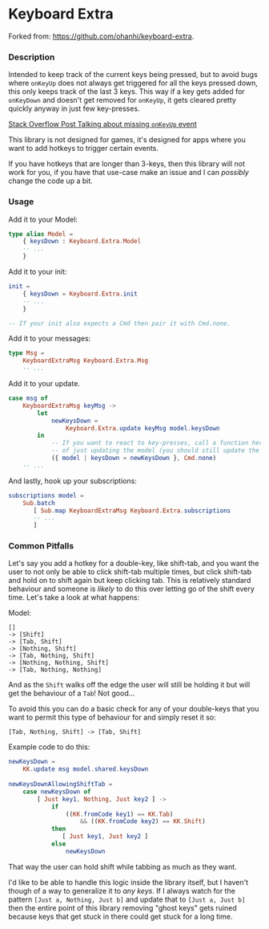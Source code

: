 # Keyboard Extra

Forked from: https://github.com/ohanhi/keyboard-extra.

### Description

Intended to keep track of the current keys being pressed, but to avoid bugs
where `onKeyUp` does not always get triggered for all the keys pressed down,
this only keeps track of the last 3 keys. This way if a key gets added for
`onKeyDown` and doesn't get removed for `onKeyUp`, it gets cleared pretty
quickly anyway in just few key-presses.

[Stack Overflow Post Talking about missing `onKeyUp` event](http://stackoverflow.com/questions/27380018/when-cmd-key-is-kept-pressed-keyup-is-not-triggered-for-any-other-key)

This library is not designed for games, it's designed for apps where you want
to add hotkeys to trigger certain events.

If you have hotkeys that are longer than 3-keys, then this library will not
work for you, if you have that use-case make an issue and I can _possibly_
change the code up a bit.

### Usage

Add it to your Model:

```elm
type alias Model =
    { keysDown : Keyboard.Extra.Model
    -- ...
    }
```

Add it to your init:

```elm
init =
    { keysDown = Keyboard.Extra.init
    -- ...
    }

-- If your init also expects a Cmd then pair it with Cmd.none.
```

Add it to your messages:

```elm
type Msg =
    KeyboardExtraMsg Keyboard.Extra.Msg
    -- ...
```

Add it to your update.

```elm
case msg of
    KeyboardExtraMsg keyMsg ->
        let
            newKeysDown =
                Keyboard.Extra.update keyMsg model.keysDown
        in
            -- If you want to react to key-presses, call a function here instead
            -- of just updating the model (you should still update the model).
            ({ model | keysDown = newKeysDown }, Cmd.none)
    -- ...
```

And lastly, hook up your subscriptions:

```elm
subscriptions model =
    Sub.batch
       [ Sub.map KeyboardExtraMsg Keyboard.Extra.subscriptions
       -- ...
       ]
```

### Common Pitfalls

Let's say you add a hotkey for a double-key, like shift-tab, and you want the
user to not only be able to click shift-tab multiple times, but click shift-tab
and hold on to shift again but keep clicking tab. This is relatively standard
behaviour and someone is _likely_ to do this over letting go of the shift every
time. Let's take a look at what happens:

Model:

```
[]
-> [Shift]
-> [Tab, Shift]
-> [Nothing, Shift]
-> [Tab, Nothing, Shift]
-> [Nothing, Nothing, Shift]
-> [Tab, Nothing, Nothing]
```

And as the `Shift` walks off the edge the user will still be holding it but
will get the behaviour of a `Tab`! Not good...

To avoid this you can do a basic check for any of your double-keys that you
want to permit this type of behaviour for and simply reset it so:

`[Tab, Nothing, Shift] -> [Tab, Shift]`

Example code to do this:

```elm
newKeysDown =
    KK.update msg model.shared.keysDown
   
newKeysDownAllowingShiftTab =
    case newKeysDown of
        [ Just key1, Nothing, Just key2 ] ->
            if
                ((KK.fromCode key1) == KK.Tab)
                    && ((KK.fromCode key2) == KK.Shift)
            then
               [ Just key1, Just key2 ]
            else
                newKeysDown
```

That way the user can hold shift while tabbing as much as they want.

I'd like to be able to handle this logic inside the library itself, but
I haven't though of a way to generalize it to _any keys_. If I always
watch for the pattern `[Just a, Nothing, Just b]` and update that to
`[Just a, Just b]` then the entire point of this library removing
"ghost keys" gets ruined because keys that get stuck in there could
get stuck for a long time.

